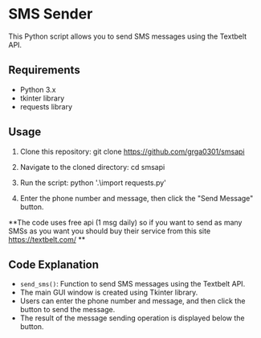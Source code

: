 # SMS Sender

This Python script allows you to send SMS messages using the Textbelt API.

## Requirements

- Python 3.x
- tkinter library
- requests library

## Usage

1. Clone this repository:
git clone https://github.com/grga0301/smsapi


2. Navigate to the cloned directory:
cd smsapi


3. Run the script:
python '.\import requests.py'


4. Enter the phone number and message, then click the "Send Message" button.

**The code uses free api (1 msg daily) so if you want to send as many SMSs as you want you should buy their service from this site https://textbelt.com/ **

## Code Explanation

- `send_sms()`: Function to send SMS messages using the Textbelt API.
- The main GUI window is created using Tkinter library.
- Users can enter the phone number and message, and then click the button to send the message.
- The result of the message sending operation is displayed below the button.




